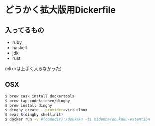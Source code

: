 # どうかく拡大版用Dickerfile

## 入ってるもの

- ruby
- haskell
- jdk
- rust

(elixirは上手く入らなかった)

## OSX

```sh
$ brew cask install dockertools
$ brew tap codekitchen/dinghy
$ brew install dinghy
$ dinghy create --provider=virtualbox
$ eval $(dinghy shellinit)
$ docker run -v #{codedir}:/doukaku -ti hidenba/doukaku-extention
```
